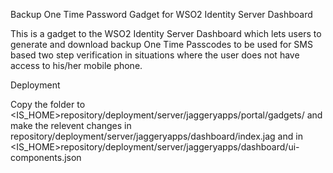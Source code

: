 Backup One Time Password Gadget for WSO2 Identity Server Dashboard

This is a gadget to the WSO2 Identity Server Dashboard which lets users to generate and download backup One Time Passcodes to be used for SMS based two step verification in situations where the user does not have access to his/her mobile phone.

Deployment

Copy the folder to <IS_HOME>repository/deployment/server/jaggeryapps/portal/gadgets/ and make the relevent changes in repository/deployment/server/jaggeryapps/dashboard/index.jag and in <IS_HOME>repository/deployment/server/jaggeryapps/dashboard/ui-components.json